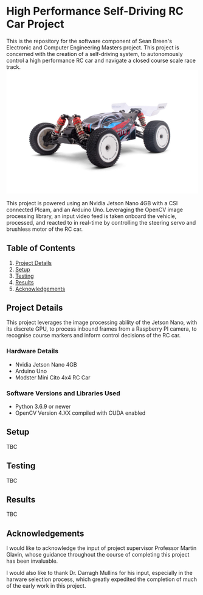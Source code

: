 # High Performance Self-Driving RC Car Project
This is the repository for the software component of Sean Breen's Electronic and Computer Engineering Masters project. This project is concerned with the creation of a self-driving system, to autonomously control a high performance RC car and navigate a closed course scale race track. 
![Car](RCCar.png)

<!-- TODO Change this image to one of the actual assembled car, not stock image -->


This project is powered using an Nvidia Jetson Nano 4GB with a CSI connected PIcam, and an Arduino Uno. Leveraging the OpenCV image processing library, an input video feed is taken onboard the vehicle, processed, and reacted to in real-time by controlling the steering servo and brushless motor of the RC car.

## Table of Contents
1. [Project Details](#project-details)
2. [Setup](#setup)
3. [Testing](#testing)
4. [Results](#results)
5. [Acknowledgements](#acknowledgements)


## Project Details
This project leverages the image processing ability of the Jetson Nano, with its discrete GPU, to process inbound frames from a Raspberry PI camera, to recognise course markers and inform control decisions of the RC car.  

### Hardware Details
- Nvidia Jetson Nano 4GB
- Arduino Uno
- Modster Mini Cito 4x4 RC Car
### Software Versions and Libraries Used
- Python 3.6.9 or newer
- OpenCV Version 4.XX compiled with CUDA enabled

## Setup
TBC
## Testing
TBC
## Results
TBC
## Acknowledgements 
I would like to acknowledge the input of project supervisor Professor Martin Glavin, whose guidance throughout the course of completing this project has been invaluable. 

I would also like to thank Dr. Darragh Mullins for his input, especially in the harware selection process, which greatly expedited the completion of much of the early work in this project. 
